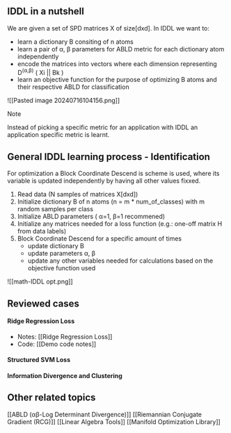 
## IDDL in a nutshell

We are given a set of SPD matrices X of size\[dxd\].
In IDDL we want to:
- learn a dictionary B consiting of n atoms
- learn a pair of α, β parameters for ABLD metric for each dictionary atom independently
- encode the matrices into vectors where each dimension representing D<sup>(α,β)</sup> ( Χi || Bk )
- learn an objective function for the purpose of optimizing B atoms and their respective ABLD for classification

![[Pasted image 20240716104156.png]]


> [!NOTE]
> Instead of picking a specific metric for an application with IDDL an application specific metric is learnt.
> 

## General IDDL learning process - Identification

For optimization a Block Coordinate Descend is scheme is used, where its variable is updated independently by having all other values fixxed.

1) Read data (N samples of matrices X\[dxd\])
2) Initialize dictionary B of n atoms (n = m * num_of_classes) with m random samples per class
3) Initialize ABLD parameters ( α=1, β=1 recommened)
4) Initialize any matrices needed for a loss function (e.g.: one-off matrix H from data labels)
5) Block Coordinate Descend for a specific amount of times
   - update dictionary B
   - update parameters α, β
   - update any other variables needed for calculations based on the objective function used

![[math-IDDL opt.png]]

## Reviewed cases

#### Ridge Regression Loss

- Notes: [[Ridge Regression Loss]]
- Code: [[Demo code notes]]

#### Structured SVM Loss

#### Information Divergence and Clustering

## Other related topics

[[ABLD (αβ-Log Determinant Divergence)]]
[[Riemannian Conjugate Gradient (RCG)]]
[[Linear Algebra Tools]]
[[Manifold Optimization Library]]
